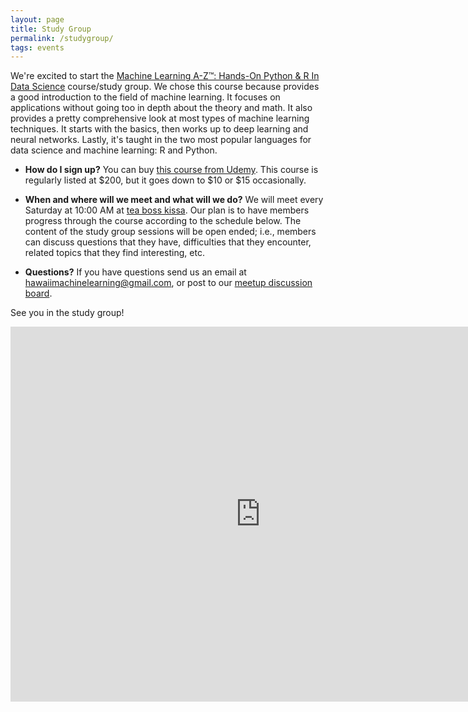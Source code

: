 ```yaml
---
layout: page
title: Study Group
permalink: /studygroup/
tags: events
---
```


We're excited to start the [Machine Learning A-Z™: Hands-On Python & R In Data Science](https://www.udemy.com/machinelearning/learn/v4/overview) course/study group. We chose this course because provides a good introduction to the field of machine learning. It focuses on applications without going too in depth about the theory and math. It also provides a pretty comprehensive look at most types of machine learning techniques. It starts with the basics, then works up to deep learning and neural networks. Lastly, it's taught in the two most popular languages for data science and machine learning: R and Python.

* **How do I sign up?**
You can buy [this course from Udemy](https://www.udemy.com/machinelearning/learn). This course is regularly listed at $200, but it goes down to $10 or $15 occasionally.

* **When and where will we meet and what will we do?**
We will meet every Saturday at 10:00 AM at [tea boss kissa](https://www.google.com/maps/place/Tea+Boss+Kissa/@21.2925164,-157.8474801,17z/data=!4m5!3m4!1s0x0:0x9773621ccf2a1a35!8m2!3d21.2931712!4d-157.8474104). Our plan is to have members progress through the course according to the schedule below.  The content of the study group sessions will be open ended; i.e., members can discuss questions that they have, difficulties that they encounter, related topics that they find interesting, etc. 

* **Questions?**
If you have questions send us an email at hawaiimachinelearning@gmail.com, or post to our [meetup discussion board](https://www.meetup.com/Hawaii-Machine-Learning/messages/boards/thread/51165873).

See you in the study group!

<iframe src="https://calendar.google.com/calendar/embed?height=600&amp;wkst=1&amp;bgcolor=%23FFFFFF&amp;src=fi7lb6q1co3mmhremev5ovem00%40group.calendar.google.com&amp;color=%23865A5A&amp;ctz=Pacific%2FHonolulu" style="border-width:0" width="800" height="600" frameborder="0" scrolling="no"></iframe>
